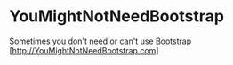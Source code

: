 # YouMightNotNeedBootstrap
Sometimes you don't need or can't use Bootstrap
[http://YouMightNotNeedBootstrap.com]
